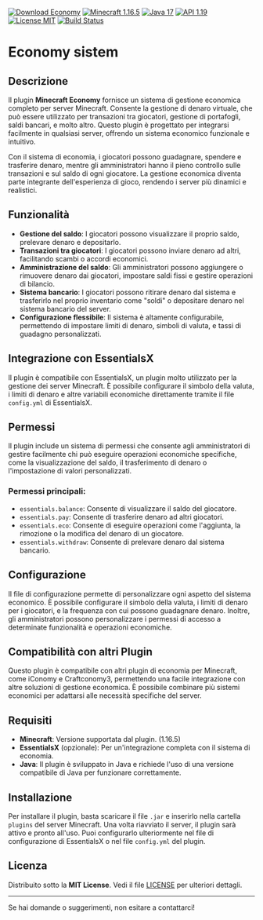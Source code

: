 [![Download Economy](https://img.shields.io/badge/Download-economy%20v1.0-blue?style=flat-square)](https://github.com/youness998/Economy-sistem-roleplay/releases/latest/download/economy-plugin-1.0-SNAPSHOT.jar)
[![Minecraft 1.16.5](https://img.shields.io/badge/Minecraft-1.16.5-green?style=flat-square)](https://www.minecraft.net/)
[![Java 17](https://img.shields.io/badge/Java-17%2B-yellow?style=flat-square)](https://www.oracle.com/java/)
[![API 1.19](https://img.shields.io/badge/API-1.19-blue?style=flat-square)](https://hub.spigotmc.org/javadocs/bukkit/)
[![License MIT](https://img.shields.io/badge/License-MIT-lightgrey?style=flat-square)](LICENSE)
[![Build Status](https://img.shields.io/badge/Build-Stable-brightgreen?style=flat-square)](https://github.com/youness998/Economy-sistem-roleplay/actions)
# Economy sistem

## Descrizione

Il plugin **Minecraft Economy** fornisce un sistema di gestione economica completo per server Minecraft. Consente la gestione di denaro virtuale, che può essere utilizzato per transazioni tra giocatori, gestione di portafogli, saldi bancari, e molto altro. Questo plugin è progettato per integrarsi facilmente in qualsiasi server, offrendo un sistema economico funzionale e intuitivo.

Con il sistema di economia, i giocatori possono guadagnare, spendere e trasferire denaro, mentre gli amministratori hanno il pieno controllo sulle transazioni e sul saldo di ogni giocatore. La gestione economica diventa parte integrante dell'esperienza di gioco, rendendo i server più dinamici e realistici.

## Funzionalità

- **Gestione del saldo**: I giocatori possono visualizzare il proprio saldo, prelevare denaro e depositarlo.
- **Transazioni tra giocatori**: I giocatori possono inviare denaro ad altri, facilitando scambi o accordi economici.
- **Amministrazione del saldo**: Gli amministratori possono aggiungere o rimuovere denaro dai giocatori, impostare saldi fissi e gestire operazioni di bilancio.
- **Sistema bancario**: I giocatori possono ritirare denaro dal sistema e trasferirlo nel proprio inventario come "soldi" o depositare denaro nel sistema bancario del server.
- **Configurazione flessibile**: Il sistema è altamente configurabile, permettendo di impostare limiti di denaro, simboli di valuta, e tassi di guadagno personalizzati.
  
## Integrazione con EssentialsX

Il plugin è compatibile con EssentialsX, un plugin molto utilizzato per la gestione dei server Minecraft. È possibile configurare il simbolo della valuta, i limiti di denaro e altre variabili economiche direttamente tramite il file `config.yml` di EssentialsX.

## Permessi

Il plugin include un sistema di permessi che consente agli amministratori di gestire facilmente chi può eseguire operazioni economiche specifiche, come la visualizzazione del saldo, il trasferimento di denaro o l'impostazione di valori personalizzati.

### Permessi principali:

- `essentials.balance`: Consente di visualizzare il saldo del giocatore.
- `essentials.pay`: Consente di trasferire denaro ad altri giocatori.
- `essentials.eco`: Consente di eseguire operazioni come l'aggiunta, la rimozione o la modifica del denaro di un giocatore.
- `essentials.withdraw`: Consente di prelevare denaro dal sistema bancario.

## Configurazione

Il file di configurazione permette di personalizzare ogni aspetto del sistema economico. È possibile configurare il simbolo della valuta, i limiti di denaro per i giocatori, e la frequenza con cui possono guadagnare denaro. Inoltre, gli amministratori possono personalizzare i permessi di accesso a determinate funzionalità e operazioni economiche.

## Compatibilità con altri Plugin

Questo plugin è compatibile con altri plugin di economia per Minecraft, come iConomy e Craftconomy3, permettendo una facile integrazione con altre soluzioni di gestione economica. È possibile combinare più sistemi economici per adattarsi alle necessità specifiche del server.

## Requisiti

- **Minecraft**: Versione supportata dal plugin. (1.16.5)
- **EssentialsX** (opzionale): Per un'integrazione completa con il sistema di economia.
- **Java**: Il plugin è sviluppato in Java e richiede l'uso di una versione compatibile di Java per funzionare correttamente.

## Installazione

Per installare il plugin, basta scaricare il file `.jar` e inserirlo nella cartella `plugins` del server Minecraft. Una volta riavviato il server, il plugin sarà attivo e pronto all'uso. Puoi configurarlo ulteriormente nel file di configurazione di EssentialsX o nel file `config.yml` del plugin.

## Licenza

Distribuito sotto la **MIT License**. Vedi il file [LICENSE](LICENSE) per ulteriori dettagli.

---

Se hai domande o suggerimenti, non esitare a contattarci!
